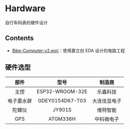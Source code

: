 # Hardware

自行车码表的硬件设计

## Contents

- [Bike-Computer-v2.eprj](./Bike-Computer-v2.eprj)：使用嘉立创 EDA 设计的电路工程

## 硬件选型

| 部件 | 型号 | 制造商 |
|:-:|:-:|:-:|
| 主控 | ESP32-WROOM-32E | 乐鑫科技 |
| 电子墨水屏| GDEY0154D67-T03 | 大连佳显电子 |
| 陀螺仪 | JY901S | 维特智能 |
| GPS | ATGM336H | 中科微电子 |
